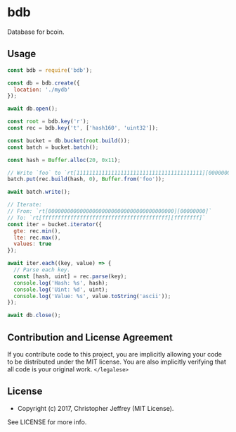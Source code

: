 # bdb

Database for bcoin.

## Usage

``` js
const bdb = require('bdb');

const db = bdb.create({
  location: './mydb'
});

await db.open();

const root = bdb.key('r');
const rec = bdb.key('t', ['hash160', 'uint32']);

const bucket = db.bucket(root.build());
const batch = bucket.batch();

const hash = Buffer.alloc(20, 0x11);

// Write `foo` to `rt[1111111111111111111111111111111111111111][00000000]`.
batch.put(rec.build(hash, 0), Buffer.from('foo'));

await batch.write();

// Iterate:
// From: `rt[0000000000000000000000000000000000000000][00000000]`
// To: `rt[ffffffffffffffffffffffffffffffffffffffff][ffffffff]`
const iter = bucket.iterator({
  gte: rec.min(),
  lte: rec.max(),
  values: true
});

await iter.each((key, value) => {
  // Parse each key.
  const [hash, uint] = rec.parse(key);
  console.log('Hash: %s', hash);
  console.log('Uint: %d', uint);
  console.log('Value: %s', value.toString('ascii'));
});

await db.close();

```

## Contribution and License Agreement

If you contribute code to this project, you are implicitly allowing your code
to be distributed under the MIT license. You are also implicitly verifying that
all code is your original work. `</legalese>`

## License

- Copyright (c) 2017, Christopher Jeffrey (MIT License).

See LICENSE for more info.
